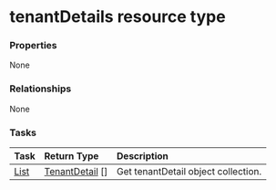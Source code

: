 # tenantDetails resource type



### Properties
None

### Relationships
None


### Tasks

| Task		   | Return Type	|Description|
|:---------------|:--------|:----------|
|[List](../api/tenantdetail_list.md) | [TenantDetail](tenantdetail.md) [] |Get tenantDetail object collection. |

<!-- uuid: 90b958d1-2d65-44fa-9e13-26efada8541a
2015-10-09 18:28:48 UTC -->